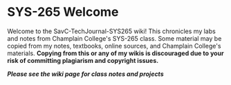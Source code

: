 # SYS-265 Welcome
Welcome to the SavC-TechJournal-SYS265 wiki! This chronicles my labs and notes from Champlain College's SYS-265 class. Some material may be copied from my notes, textbooks, online sources, and Champlain College's materials. **Copying from this or any of my wikis is discouraged due to your risk of committing plagiarism and copyright issues.** 

***Please see the wiki page for class notes and projects***
